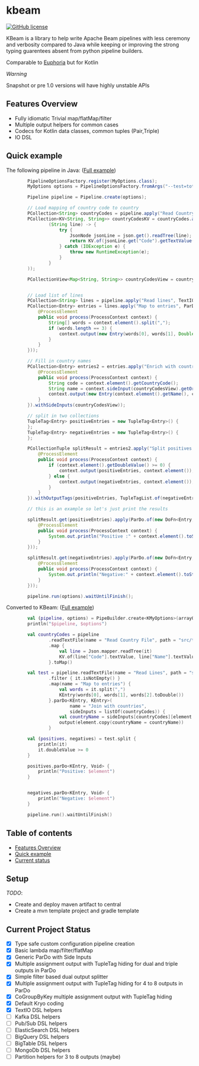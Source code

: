 # kbeam
[![GitHub license](https://img.shields.io/badge/license-Apache%20License%202.0-blue.svg?style=flat)](http://www.apache.org/licenses/LICENSE-2.0)

KBeam is a library to help write Apache Beam pipelines with less ceremony and verbosity compared to Java while keeping or improving the strong typing guarentees absent from python pipeline builders.

Comparable to [Euphoria](https://beam.apache.org/roadmap/euphoria/) but for Kotlin

*Warning*

Snapshot or pre 1.0 versions will have highly unstable APIs

## Features Overview

* Fully idiomatic Trivial map/flatMap/filter   
* Multiple output helpers for common cases
* Codecs for Kotlin data classes, common tuples (Pair,Triple)
* IO DSL

## Quick example

The following pipeline in Java:
([Full example](https://github.com/pujo-j/kbeam/blob/master/src/test/java/com/sfeir/open/kbeam/SamplePipeline.java)) 
```java
        PipelineOptionsFactory.register(MyOptions.class);
        MyOptions options = PipelineOptionsFactory.fromArgs("--test=toto").withValidation().as(MyOptions.class);

        Pipeline pipeline = Pipeline.create(options);

        // Load mapping of country code to country
        PCollection<String> countryCodes = pipeline.apply("Read Country File", TextIO.read().from("src/test/resources/country_codes.jsonl"));
        PCollection<KV<String, String>> countryCodesKV = countryCodes.apply("Parse", MapElements.into(TypeDescriptors.kvs(TypeDescriptors.strings(), TypeDescriptors.strings())).via(
                (String line) -> {
                    try {
                        JsonNode jsonLine = json.get().readTree(line);
                        return KV.of(jsonLine.get("Code").getTextValue(), jsonLine.get("Name").getTextValue());
                    } catch (IOException e) {
                        throw new RuntimeException(e);
                    }
                }
        ));

        PCollectionView<Map<String, String>> countryCodesView = countryCodesKV.apply(View.asMap());


        // Load list of lines
        PCollection<String> lines = pipeline.apply("Read lines", TextIO.read().from("src/test/resources/test.csv"));
        PCollection<Entry> entries = lines.apply("Map to entries", ParDo.of(new DoFn<String, Entry>() {
            @ProcessElement
            public void process(ProcessContext context) {
                String[] words = context.element().split(",");
                if (words.length == 3) {
                    context.output(new Entry(words[0], words[1], Double.parseDouble(words[2])));
                }
            }
        }));

        // Fill in country names
        PCollection<Entry> entries2 = entries.apply("Enrich with country name", ParDo.of(new DoFn<Entry, Entry>() {
            @ProcessElement
            public void process(ProcessContext context) {
                String code = context.element().getCountryCode();
                String name = context.sideInput(countryCodesView).getOrDefault(code, "unknown");
                context.output(new Entry(context.element().getName(), context.element().getCountryCode(), context.element().getDoubleValue(), name));
            }
        }).withSideInputs(countryCodesView));

        // split in two collections
        TupleTag<Entry> positiveEntries = new TupleTag<Entry>() {
        };
        TupleTag<Entry> negativeEntries = new TupleTag<Entry>() {
        };

        PCollectionTuple splitResult = entries2.apply("Split positives and negatives", ParDo.of(new DoFn<Entry, Entry>() {
            @ProcessElement
            public void process(ProcessContext context) {
                if (context.element().getDoubleValue() >= 0) {
                    context.output(positiveEntries, context.element());
                } else {
                    context.output(negativeEntries, context.element());
                }
            }
        }).withOutputTags(positiveEntries, TupleTagList.of(negativeEntries)));

        // this is an example so let's just print the results

        splitResult.get(positiveEntries).apply(ParDo.of(new DoFn<Entry, Void>() {
            @ProcessElement
            public void process(ProcessContext context) {
                System.out.println("Positive :" + context.element().toString());
            }
        }));

        splitResult.get(negativeEntries).apply(ParDo.of(new DoFn<Entry, Void>() {
            @ProcessElement
            public void process(ProcessContext context) {
                System.out.println("Negative:" + context.element().toString());
            }
        }));

        pipeline.run(options).waitUntilFinish();

```

Converted to KBeam:
([Full example](https://github.com/pujo-j/kbeam/blob/master/src/test/kotlin/com/sfeir/open/kbeam/SamplePipelineKotlin.kt))
```kotlin
        val (pipeline, options) = PipeBuilder.create<KMyOptions>(arrayOf("--test=toto"))
        println("$pipeline, $options")

        val countryCodes = pipeline
                .readTextFile(name = "Read Country File", path = "src/test/resources/country_codes.jsonl")
                .map {
                    val line = Json.mapper.readTree(it)
                    KV.of(line["Code"].textValue, line["Name"].textValue)
                }.toMap()

        val test = pipeline.readTextFile(name = "Read Lines", path = "src/test/resources/test.csv")
                .filter { it.isNotEmpty() }
                .map(name = "Map to entries") {
                    val words = it.split(",")
                    KEntry(words[0], words[1], words[2].toDouble())
                }.parDo<KEntry, KEntry>(
                        name = "Join with countries",
                        sideInputs = listOf(countryCodes)) {
                    val countryName = sideInputs[countryCodes][element.countryCode] ?: "unknown"
                    output(element.copy(countryName = countryName))
                }

        val (positives, negatives) = test.split {
            println(it)
            it.doubleValue >= 0
        }

        positives.parDo<KEntry, Void> {
            println("Positive: $element")
        }


        negatives.parDo<KEntry, Void> {
            println("Negative: $element")
        }

        pipeline.run().waitUntilFinish()
```
## Table of contents
* [Features Overview](#features-overview)
* [Quick example](#quick-example)
* [Current status](#current-project-status)

## Setup

*TODO*: 
* Create and deploy maven artifact to central
* Create a mvn template project and gradle template

## Current Project Status

- [x] Type safe custom configuration pipeline creation
- [x] Basic lambda map/filter/flatMap
- [x] Generic ParDo with Side Inputs
- [x] Multiple assignment output with TupleTag hiding for dual and triple outputs in ParDo
- [x] Simple filter based dual output splitter
- [x] Multiple assignment output with TupleTag hiding for 4 to 8 outputs in ParDo
- [x] CoGroupByKey multiple assignment output with TupleTag hiding
- [x] Default Kryo coding
- [x] TextIO DSL helpers
- [ ] Kafka DSL helpers
- [ ] Pub/Sub DSL helpers
- [ ] ElasticSearch DSL helpers
- [ ] BigQuery DSL helpers
- [ ] BigTable DSL helpers
- [ ] MongoDb DSL helpers
- [ ] Partition helpers for 3 to 8 outputs (maybe)